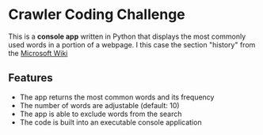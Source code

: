 # Crawler Coding Challenge
This is a **console app** written in Python that displays the most commonly used words in a portion of a webpage.
I this case the section "history" from the [Microsoft Wiki](https://en.wikipedia.org/wiki/Microsoft)

## Features
- The app returns the most common words and its frequency
- The number of words are adjustable (default: 10)
- The app is able to exclude words from the search
- The code is built into an executable console application
